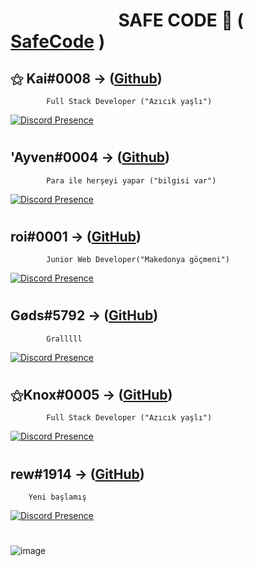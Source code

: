 #  ឵ ឵ ឵ ឵ ឵  ឵ ឵ ឵ ឵ ឵  ឵ ឵ ឵ ឵ ឵  ឵ ឵ ឵ ឵ ឵  ឵ ឵ ឵ ឵ ឵  ឵ ឵឵឵឵SAFE CODE 🥵 ( [SafeCode](https://discord.gg/safecode) )

## ⚝ Kai#0008 -> ([Github](https://github.com/Kai-fx))
            Full Stack Developer ("Azıcık yaşlı") 
[![Discord Presence](https://lanyard-profile-readme.vercel.app/api/1097766515530543136?theme=dark&bg=06154a&animated=true&hideDiscrim=false&borderRadius=20px)](https://discord.com/users/1097766515530543136)
#
#
## 'Ayven#0004 -> ([Github](https://github.com/Ayven07))
            Para ile herşeyi yapar ("bilgisi var")
[![Discord Presence](https://lanyard-profile-readme.vercel.app/api/752942906322583712?theme=dark&bg=06154a&animated=true&hideDiscrim=false&borderRadius=20px)](https://discord.com/users/752942906322583712)
#
#
## roi#0001 -> ([GitHub](https://github.com/roicik))
            Junior Web Developer("Makedonya göçmeni")
[![Discord Presence](https://lanyard-profile-readme.vercel.app/api/1001220573457813584?theme=dark&bg=06154a&animated=true&hideDiscrim=false&borderRadius=20px)](https://discord.com/users/1001220573457813584)
#
#
## Gøds#5792 -> ([GitHub](https://github.com/mertkyaa06))
            Gralllll
[![Discord Presence](https://lanyard-profile-readme.vercel.app/api/455715714431582209?theme=dark&bg=06154a&animated=true&hideDiscrim=false&borderRadius=20px)](https://discord.com/users/455715714431582209)
#
#
## ⚝Knox#0005 -> ([GitHub](https://github.com/knoxfx))
            Full Stack Developer ("Azıcık yaşlı") 
[![Discord Presence](https://lanyard-profile-readme.vercel.app/api/413746118380486668?theme=dark&bg=06154a&animated=true&hideDiscrim=false&borderRadius=20px)](https://discord.com/users/413746118380486668)
#
#
## rew#1914 -> ([GitHub](https://github.com/rewline))
        Yeni başlamış
[![Discord Presence](https://lanyard-profile-readme.vercel.app/api/506151528420212739?theme=dark&bg=06154a&animated=true&hideDiscrim=false&borderRadius=20px)](https://discord.com/users/506151528420212739)
#
![image](https://media.discordapp.net/attachments/1111006300244021348/1111361079914795171/image.png?width=1401&height=572)
